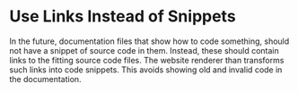 # Use Links Instead of Snippets
In the future, documentation files that show how to code something,
should not have a snippet of source code in them.
Instead, these should contain links to the fitting source code files.
The website renderer than transforms such links into code snippets.
This avoids showing old and invalid code in the documentation.
